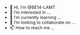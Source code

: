 - 👋 Hi, I’m @BE14-LAMT
- 👀 I’m interested in ...
- 🌱 I’m currently learning ...
- 💞️ I’m looking to collaborate on ...
- 📫 How to reach me ...

<!---
BE14-LAMT/BE14-LAMT is a ✨ special ✨ repository because its `README.md` (this file) appears on your GitHub profile.
You can click the Preview link to take a look at your changes.
--->
